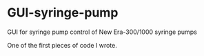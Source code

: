 # GUI-syringe-pump
GUI for syringe pump control of New Era-300/1000 syringe pumps

One of the first pieces of code I wrote.
